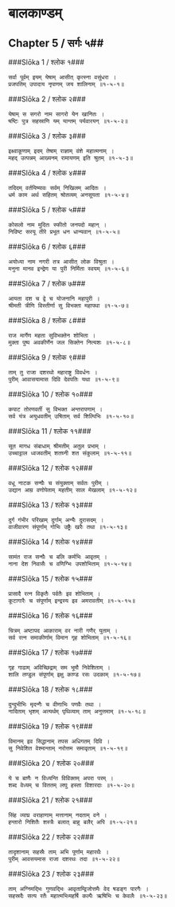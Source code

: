 बालकाण्डम्
===============================


## Chapter 5  / सर्गः ५##


###Slōka 1 / श्लोक १###


    सर्वा पूर्वम् इयम् येषाम् आसीत् कृत्स्ना वसुंधरा ।
    प्रजपतिम् उपादाय नृपाणम् जय शालिनाम् ॥१-५-१॥


###Slōka 2 / श्लोक २###


    येषाम् स सगरो नाम सागरो येन खानितः ।
    षष्टिः पुत्र सहस्राणि यम् यान्तम् पर्यवारयन् ॥१-५-२॥


###Slōka 3 / श्लोक ३###


    इक्ष्वाकूणाम् इदम् तेषाम् राज्ञाम् वंशे महात्मनाम् ।
    महद् उत्पन्नम् आख्यनम् रामायणम् इति श्रुतम् ॥१-५-३॥


###Slōka 4 / श्लोक ४###


    तदिदम् वर्तयिष्यावः सर्वम् निखिलम् आदितः ।
    धर्म काम अर्थ सहितम् श्रोतव्यम् अनसूयता ॥१-५-४॥


###Slōka 5 / श्लोक ५###


    कोसलो नाम मुदितः स्फीतो जनपदो महान् ।
    निविष्ट सरयू तीरे प्रभूत धन धान्यवान् ॥१-५-५॥


###Slōka 6 / श्लोक ६###


    अयोध्या नाम नगरी तत्र आसीत् लोक विश्रुता ।
    मनुना मानव इन्द्रेण या पुरी निर्मिता स्वयम् ॥१-५-६॥


###Slōka 7 / श्लोक ७###


    आयता दश च द्वे च योजनानि महापुरी ।
    श्रीमती त्रीणि विस्तीर्णा सु विभक्ता महापथा ॥१-५-७॥


###Slōka 8 / श्लोक ८###


    राज मार्गेण महता सुविभक्तेन शोभिता ।
    मुक्ता पुष्प अवकीर्णेन जल सिक्तेन नित्यशः ॥१-५-८॥


###Slōka 9 / श्लोक ९###


    ताम् तु राजा दशरथो महाराष्ट्र विवर्धनः ।
    पुरीम् आवासयामास दिवि देवपतिः यथा ॥१-५-९॥


###Slōka 10 / श्लोक १०###


    कपाट तोरणवर्ती सु विभक्त अन्तरापणाम् ।
    सर्व यंत्र अयुधवतीम् उषिताम् सर्व शिल्पिभिः ॥१-५-१०॥


###Slōka 11 / श्लोक ११###


    सूत मागध संबाधाम् श्रीमतीम् अतुल प्रभाम् ।
    उच्चाट्टाल ध्वजवतीम् शतघ्नी शत संकुलाम् ॥१-५-११॥


###Slōka 12 / श्लोक १२###


    वधू नाटक सन्घैः च संयुक्ताम् सर्वतः पुरीम् ।
    उद्यान आम्र वणोपेताम् महतीम् साल मेखलाम् ॥१-५-१२॥


###Slōka 13 / श्लोक १३###


    दुर्ग गंभीर परिखाम् दुर्गाम् अन्यैः दुरासदम् ।
    वाजीवारण संपूर्णाम् गोभिः उष्ट्रैः खरैः तथा ॥१-५-१३॥


###Slōka 14 / श्लोक १४###


    सामंत राज सन्घैः च बलि कर्मभिः आवृतम् ।
    नाना देश निवासैः च वणिग्भिः उपशोभिताम् ॥१-५-१४॥


###Slōka 15 / श्लोक १५###


    प्रासादै रत्न विकृतैः पर्वतैः इव शोभिताम् ।
    कूटागारैः च संपूर्णाम् इन्द्रस्य इव अमरावतीम् ॥१-५-१५॥


###Slōka 16 / श्लोक १६###


    चित्रम् अष्टापद आकाराम् वर नारी गणैर् युताम् ।
    सर्व रत्न समाकीर्णाम् विमान गृह शोभिताम् ॥१-५-१६॥


###Slōka 17 / श्लोक १७###


    गृह गाढाम् अविच्छिद्राम् सम भूमौ निवेशिताम् ।
    शालि तण्डुल संपूर्णाम् इक्षु काण्ड रसः उदकाम् ॥१-५-१७॥


###Slōka 18 / श्लोक १८###


    दुन्दुभीभिः मृदन्गैः च वीणाभिः पणवैः तथा ।
    नादिताम् भृशम् अत्यर्थम् पृथिव्याम् ताम् अनुत्तमाम् ॥१-५-१८॥


###Slōka 19 / श्लोक १९###


    विमानम् इव सिद्धानाम् तपस अधिगतम् दिवि ।
    सु निवेशित वेश्मान्ताम् नरोत्तम समावृताम् ॥१-५-१९॥


###Slōka 20 / श्लोक २०###


    ये च बाणैः न विध्यन्ति विविक्तम् अपरा परम् ।
    शब्द वेध्यम् च विततम् लघु हस्ता विशारदाः ॥१-५-२०॥


###Slōka 21 / श्लोक २१###


    सिंह व्याघ्र वराहाणाम् मत्तानाम् नदताम् वने ।
    हन्तारो निशितैः शस्त्रैः बलात् बाहु बलैर् अपि ॥१-५-२१॥


###Slōka 22 / श्लोक २२###


    तादृशानाम् सहस्रैः ताम् अभि पूर्णाम् महारथैः ।
    पुरीम् आवसयमास राजा दशरथः तदा ॥१-५-२२॥


###Slōka 23 / श्लोक २३###


    ताम् अग्निमद्भिः गुणवद्भिः आवृताम्द्विजोत्तमैः वेद षडङ्ग पारगैः ।
    सहस्रदैः सत्य रतैः महात्मभिःमहर्षि कल्पैः ऋषिभिः च केवलैः ॥१-५-२३॥


